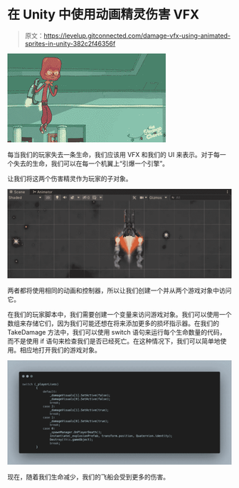 # 在 Unity 中使用动画精灵伤害 VFX

> 原文：<https://levelup.gitconnected.com/damage-vfx-using-animated-sprites-in-unity-382c2f46356f>

![](img/c7ab90877087aa7babd2565664f5fa16.png)

每当我们的玩家失去一条生命，我们应该用 VFX 和我们的 UI 来表示。对于每一个失去的生命，我们可以在每一个机翼上“引爆一个引擎”。

让我们将这两个伤害精灵作为玩家的子对象。

![](img/b0dfcbb30a21a0256b85b7ce4c679955.png)

两者都将使用相同的动画和控制器，所以让我们创建一个并从两个游戏对象中访问它。

在我们的玩家脚本中，我们需要创建一个变量来访问游戏对象。我们可以使用一个数组来存储它们，因为我们可能还想在将来添加更多的损坏指示器。在我们的 TakeDamage 方法中，我们可以使用 switch 语句来运行每个生命数量的代码，而不是使用 if 语句来检查我们是否已经死亡。在这种情况下，我们可以简单地使用。相应地打开我们的游戏对象。

![](img/077b97b02ec5be04dde5ce9c19eb1226.png)

现在，随着我们生命减少，我们的飞船会受到更多的伤害。